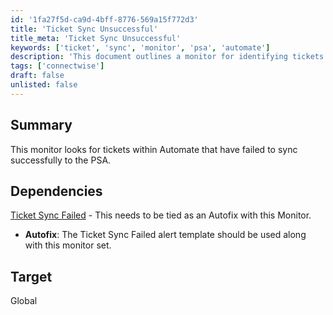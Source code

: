 ```yaml
---
id: '1fa27f5d-ca9d-4bff-8776-569a15f772d3'
title: 'Ticket Sync Unsuccessful'
title_meta: 'Ticket Sync Unsuccessful'
keywords: ['ticket', 'sync', 'monitor', 'psa', 'automate']
description: 'This document outlines a monitor for identifying tickets within ConnectWise Automate that have failed to sync successfully to the PSA. It includes dependencies and target details for effective implementation.'
tags: ['connectwise']
draft: false
unlisted: false
---
```


## Summary

This monitor looks for tickets within Automate that have failed to sync successfully to the PSA.

## Dependencies

[Ticket Sync Failed](<../scripts/Ticket Sync Failed.md>) - This needs to be tied as an Autofix with this Monitor.  

- **Autofix**: The Ticket Sync Failed alert template should be used along with this monitor set.

## Target

Global